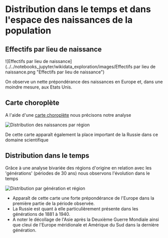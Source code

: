 # Distribution dans le temps et dans l'espace des naissances de la population


## Effectifs par lieu de naissance

![Effectifs par lieu de naissance](../../notebooks_jupyter/wikidata_exploration/images/Effectifs par lieu de naissance.png "Effectifs par lieu de naissance")

On observe un nette prépondérance des naissances en Europe et, dans une moindre mesure, aux Etats Unis.


## Carte choroplète


A l'aide d'une [carte choroplète](https://fr.wikipedia.org/wiki/Carte_choropl%C3%A8the) nous précisons notre analyse

![Distribution des naissances par région](../../notebooks_jupyter/wikidata_exploration/images/birth_places_geopandas_choropleth.png "Distribution des naissance par région")

De cette carte apparaît également la place important de la Russie dans ce domaine scientifique


## Distribution dans le temps

Grâce à une analyse bivariée des régions d'origine en relation avec les 'générations' (périodes de 30 ans) nous observons l'évolution dans le temps

![Distribution par génération et région](../../notebooks_jupyter/wikidata_exploration/images/birth_regions_periods_bivariate.png "Distribution par génération et région")

* Apparaît de cette carte une forte prépondérance de l'Europe dans la première partie de la période observée.
* La Russie est quant à elle particulièrement présente dans les générations de 1881 à 1940.
* A noter le décollage de l'Asie après la Deuxième Guerre Mondiale ainsi que cleui de l'Europe méridionale et Amérique du Sud dans la dernière génération.
